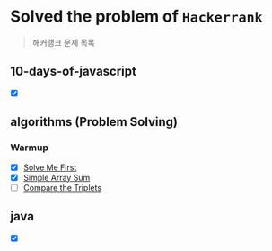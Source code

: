 # Solved the problem of `Hackerrank`
> 해커랭크 문제 목록

## 10-days-of-javascript
- [x] []()

## algorithms (Problem Solving)
### Warmup
- [x] [Solve Me First](https://github.com/bin-e/algorithm/tree/master/hackerrank/algorithms/solve-me-first)
- [x] [Simple Array Sum](https://github.com/bin-e/algorithm/tree/master/hackerrank/algorithms/simple-array-sum)
- [ ] [Compare the Triplets](https://github.com/bin-e/algorithm/tree/master/hackerrank/algorithms/compare-the-triplets)

## java
- [x] []()